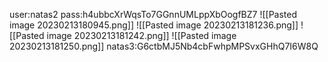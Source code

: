user:natas2
pass:h4ubbcXrWqsTo7GGnnUMLppXbOogfBZ7
![[Pasted image 20230213180945.png]]
![[Pasted image 20230213181236.png]]
![[Pasted image 20230213181242.png]]
![[Pasted image 20230213181250.png]]
natas3:G6ctbMJ5Nb4cbFwhpMPSvxGHhQ7I6W8Q
